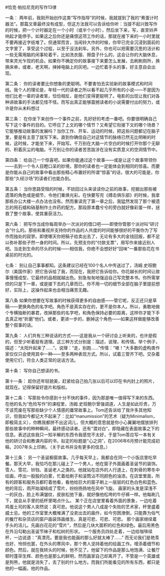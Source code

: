 #﻿恰克·帕拉尼克的写作13律

一条： 两年前，我刚开始创作这类“写作指导”的时候，我就提到了我的“煮蛋计时器法”。那篇文章最终没有成型，但这方法我可以告诉给你听：当提不起兴致写作的时候，把一个计时器定在一个小时（或半个小时），然后坐下来，写，直至铃声响起才能停手。如果这之后你还是痛恨这项工作的话，那就在接下来的一小时里就不要再接近字纸堆了。但通常而言，当闹铃大作的时候，你早已完全沉浸到面前的文字里了，享受这个过程，以至于没法刹车。另外，你也可以把需要沉思的活计和一些无需用脑的闲事轮着干，比如洗衣服、擦盘子什么的，这会让你的大脑休息，带来灵光乍现的机会。如果你不确定你的故事接下来要怎么发展，去刷刷厕所，换换床单，或者，老天啊，掸掉电脑上的灰吧。一边忙着手头的事，好主意自会出现。

第二条： 你的读者要比你想象的更聪明。不要害怕去实验新的故事模式和时间线。我个人的理论是，年轻一代的读者之所以看不起几乎所有的小说——不是因为他们比老一辈的读者笨，恰恰相反，是他们变得更聪明了。电影的出现让我们对各种讲故事的手法都见怪不怪。而写出真正能够震撼读者的小说需要付出的努力，或许是你从未料想过

第三条： 在你坐下来创作一个事件之前，先好好的考虑一番吧。你要很明确自己写下这个事件的目的。它呼应了上文的哪个情节？又希望它衔接下文的哪个场景？它能够推动故事的发展吗？当你工作、开车、运动的时候，把这些问题都记在脑子里，要是有主意了就写下来。直到你确信自己对这情节的脉络已然无比明晰的时候，这时候，才能坐下来，开始写。千万别在大脑一片空白的时候打开你那个无聊的、积着灰尘的电脑。千万别让你的读者苦苦跋涉在没有实质意义的空洞情节中。

第四条： 给自己一个惊喜吧。如果你能通过这个故事——或是让这个故事带领你——去到一个令人目瞪口呆的妙境，那你的读者也一定能体会到相同的惊喜。而要是你能从自己的故事中看出那些精心布置好的所谓“惊喜”的话，很大的可能是，你那些“久经沙场”的读者们也能办到。

第五条： 当你思路受阻的时候，不妨回过头来读读你之前的故事，挖掘出那些被遗落的角色或是细节，令他们重焕光彩。在快要写完《搏击俱乐部》的时候，我拿那栋办公大楼一点办法也没有。然而重读完了第一章之后，我猛然发现了那个被遗忘的用石蜡和硝基制作土炸药的配方。那段原本蠢兮兮的旁白就好像彩蛋一样，拯救了整个故事，使其重获活力。

第六条： 把写作当成你每周举办一次派对的借口吧——即使你管那个派对叫“研讨会”什么的。那些和重视并支持你的作品的人共度的时间能够很好的平衡你为了写作而独处的寂寥。即使哪天你把稿子给卖出去了，无论有多大的金钱回报，都不足以弥补那些孑然一身的时间。所以，先预支你的“付款支票”，用写作来接近别人吧。当走到生命的尽头的时候——相信我，你绝不会想好好“回味”一番那些花在书桌前的时光的。

七条： 别让自己事事都知。这条建议已经在100个名人中传送过了，汤姆.史班鲍尔（美国作家）把它告诉给了我，而现在，我把它告诉给你。你花越长的时间让故事慢慢成型，它最终的品相就越出色。别急匆匆地强迫自己写完整本书。你所需掌控的只是下一章，或是接下去的几章而已。你不用一切的细节全部在脑子里提前想好，实际上，这操作起来也会相当痛苦无趣。

第八条 如果你想要在写故事的时候获得更多的自由感——管它呢，反正还只是草稿——更换角色的名字吧。角色不是真实存在的，更不是你本人。所以，勇敢地做个专横独断的暴君，改掉那些的名字吧，和角色保持必要的距离，这样你才能下手去真正地“折磨”他们。或者，更进一步的，删掉这个角色——如果这样做能够改善整个叙事的话。

第九条： 人们共有三种说话的方式——这是我从一个研讨会上听来的，也许是假的，但至少听着挺有道理。这三种方式分别是：描述，说理，和传情。举个例子，描述：“太阳升起来了……”。说理：“走，别跑……”传情：“嗷！”大多数的虚构类作家仅仅只会使用其中一种——至多两种表现方式。所以，试着三管齐下吧。交杂着使用它们，符合人类正常的说话方法。

第十条： 写你自己想读的书。

第十一条： 趁你还年轻貌美，赶紧给自己拍几张以后可以印在书内封上的照片，就现在。记得保留好底片和版权。

第十二条： 写那些令你感到十分不快的事件，因为那是唯一值得写下来的东西。在他的名为“危险写作”的课程里，汤姆.史班鲍尔曾强调道，人生是如此珍贵，万不该荒废在写那些缺少个人情感的庸常故事上。Tom还告诉给了我许多其他知识，但我如今都记大不起来了：比如“manumission”的艺术（疑为Minimalism，即极简主义），你瞧我都拼不出这词儿，但大概的意思就是你小心翼翼地摆放排列那些故事中的种种瞬间，最终感动读者。还有“潜对白”，即隐藏在表面故事之下的信息。表述这些我只一知半解的东西令我感觉不太好，于是Tom答应写一本有关他的研讨会和教课内容的书，拟定的标题是“心之洞”，在2006年6月预计能完成初稿，2007年头上印刷。（关于此书并没有更多的信息。）

第十三条： 另一个圣诞橱窗故事。几乎每天早上，我都会在同一个小饭店里吃早餐。那天大早，我恰巧在那儿碰上了一个男人，他在窗子外面画着圣诞节的装饰。雪人、雪花、铃铛、圣诞老人之类的。他就站在店外的人行道上，在刺骨的寒冬中绘画，呼出一股股的白雾，忙着给刷子和滚筒沾不同颜色的油漆。在店堂里面，所有的顾客和服务员都盯着他看，看他给巨大的窗子刷上一层层的红色白色和蓝色。他的背后，雨开始凝结成了雪片，纷纷扬扬地在风中飞旋。 画家的头发是深浅不一的灰白，脸上布满皱纹，皮肤松弛下垂，就好像他松垮的牛仔裤一样。他每刷几下，就会从手里的纸杯里喝点什么。 某个正在店堂里看着外面的景象，一边吃着鸡蛋土司的客人突然说：真可悲。他说这个男人八成是个失败的艺术家，杯里盛着威士忌。他的工作室里大概堆满了没卖出去的画作，如今穷困潦倒，只能靠为俗气的餐厅和杂货店的窗户画装饰画维生。真是可悲、可悲、可悲。 那个画家继续着手头的活儿。先画白花花的“雪片”，然后是几块大面积的红色和绿色。最后用黑色在外沿勾勒出圣诞节袜子和松树的形状。 一个服务员四处走着，一边给咖啡续杯，一边说道：“真漂亮。要是我也能画的那么好就太棒了……” 而无论我们是艳羡也好、怜悯也罢，在外头的寒风中，那个男人坚持着他的绘画工作。增添着细节和颜色。然后，就在我转头的时候，他不见了。他留下的作品是那么地饱满、让餐厅顿时蓬荜生辉、颜色也是那么的鲜明，然而画家自己却离开了。不管是一个英雄或是狗熊，他就是消失了，去了别的什么地方。而我们所能看见的所有东西，都只是他的一幅画，他的作品。

